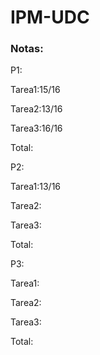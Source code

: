 # IPM-UDC

### **Notas:**

P1:

Tarea1:15/16

Tarea2:13/16

Tarea3:16/16

Total:


P2:

Tarea1:13/16

Tarea2:

Tarea3:

Total:

P3:

Tarea1:

Tarea2:

Tarea3:

Total:
